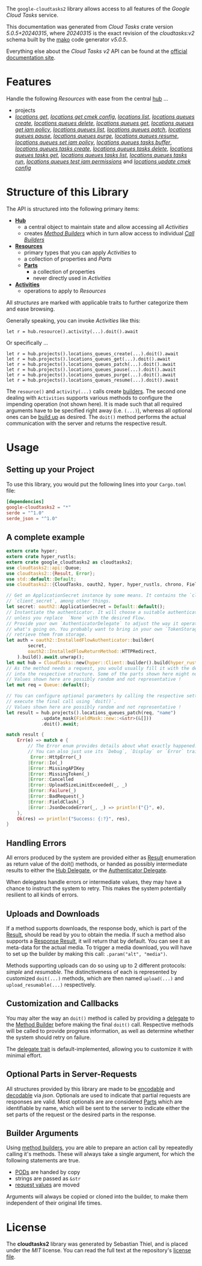 <!---
DO NOT EDIT !
This file was generated automatically from 'src/generator/templates/api/README.md.mako'
DO NOT EDIT !
-->
The `google-cloudtasks2` library allows access to all features of the *Google Cloud Tasks* service.

This documentation was generated from *Cloud Tasks* crate version *5.0.5+20240315*, where *20240315* is the exact revision of the *cloudtasks:v2* schema built by the [mako](http://www.makotemplates.org/) code generator *v5.0.5*.

Everything else about the *Cloud Tasks* *v2* API can be found at the
[official documentation site](https://cloud.google.com/tasks/).
# Features

Handle the following *Resources* with ease from the central [hub](https://docs.rs/google-cloudtasks2/5.0.5+20240315/google_cloudtasks2/CloudTasks) ... 

* projects
 * [*locations get*](https://docs.rs/google-cloudtasks2/5.0.5+20240315/google_cloudtasks2/api::ProjectLocationGetCall), [*locations get cmek config*](https://docs.rs/google-cloudtasks2/5.0.5+20240315/google_cloudtasks2/api::ProjectLocationGetCmekConfigCall), [*locations list*](https://docs.rs/google-cloudtasks2/5.0.5+20240315/google_cloudtasks2/api::ProjectLocationListCall), [*locations queues create*](https://docs.rs/google-cloudtasks2/5.0.5+20240315/google_cloudtasks2/api::ProjectLocationQueueCreateCall), [*locations queues delete*](https://docs.rs/google-cloudtasks2/5.0.5+20240315/google_cloudtasks2/api::ProjectLocationQueueDeleteCall), [*locations queues get*](https://docs.rs/google-cloudtasks2/5.0.5+20240315/google_cloudtasks2/api::ProjectLocationQueueGetCall), [*locations queues get iam policy*](https://docs.rs/google-cloudtasks2/5.0.5+20240315/google_cloudtasks2/api::ProjectLocationQueueGetIamPolicyCall), [*locations queues list*](https://docs.rs/google-cloudtasks2/5.0.5+20240315/google_cloudtasks2/api::ProjectLocationQueueListCall), [*locations queues patch*](https://docs.rs/google-cloudtasks2/5.0.5+20240315/google_cloudtasks2/api::ProjectLocationQueuePatchCall), [*locations queues pause*](https://docs.rs/google-cloudtasks2/5.0.5+20240315/google_cloudtasks2/api::ProjectLocationQueuePauseCall), [*locations queues purge*](https://docs.rs/google-cloudtasks2/5.0.5+20240315/google_cloudtasks2/api::ProjectLocationQueuePurgeCall), [*locations queues resume*](https://docs.rs/google-cloudtasks2/5.0.5+20240315/google_cloudtasks2/api::ProjectLocationQueueResumeCall), [*locations queues set iam policy*](https://docs.rs/google-cloudtasks2/5.0.5+20240315/google_cloudtasks2/api::ProjectLocationQueueSetIamPolicyCall), [*locations queues tasks buffer*](https://docs.rs/google-cloudtasks2/5.0.5+20240315/google_cloudtasks2/api::ProjectLocationQueueTaskBufferCall), [*locations queues tasks create*](https://docs.rs/google-cloudtasks2/5.0.5+20240315/google_cloudtasks2/api::ProjectLocationQueueTaskCreateCall), [*locations queues tasks delete*](https://docs.rs/google-cloudtasks2/5.0.5+20240315/google_cloudtasks2/api::ProjectLocationQueueTaskDeleteCall), [*locations queues tasks get*](https://docs.rs/google-cloudtasks2/5.0.5+20240315/google_cloudtasks2/api::ProjectLocationQueueTaskGetCall), [*locations queues tasks list*](https://docs.rs/google-cloudtasks2/5.0.5+20240315/google_cloudtasks2/api::ProjectLocationQueueTaskListCall), [*locations queues tasks run*](https://docs.rs/google-cloudtasks2/5.0.5+20240315/google_cloudtasks2/api::ProjectLocationQueueTaskRunCall), [*locations queues test iam permissions*](https://docs.rs/google-cloudtasks2/5.0.5+20240315/google_cloudtasks2/api::ProjectLocationQueueTestIamPermissionCall) and [*locations update cmek config*](https://docs.rs/google-cloudtasks2/5.0.5+20240315/google_cloudtasks2/api::ProjectLocationUpdateCmekConfigCall)




# Structure of this Library

The API is structured into the following primary items:

* **[Hub](https://docs.rs/google-cloudtasks2/5.0.5+20240315/google_cloudtasks2/CloudTasks)**
    * a central object to maintain state and allow accessing all *Activities*
    * creates [*Method Builders*](https://docs.rs/google-cloudtasks2/5.0.5+20240315/google_cloudtasks2/client::MethodsBuilder) which in turn
      allow access to individual [*Call Builders*](https://docs.rs/google-cloudtasks2/5.0.5+20240315/google_cloudtasks2/client::CallBuilder)
* **[Resources](https://docs.rs/google-cloudtasks2/5.0.5+20240315/google_cloudtasks2/client::Resource)**
    * primary types that you can apply *Activities* to
    * a collection of properties and *Parts*
    * **[Parts](https://docs.rs/google-cloudtasks2/5.0.5+20240315/google_cloudtasks2/client::Part)**
        * a collection of properties
        * never directly used in *Activities*
* **[Activities](https://docs.rs/google-cloudtasks2/5.0.5+20240315/google_cloudtasks2/client::CallBuilder)**
    * operations to apply to *Resources*

All *structures* are marked with applicable traits to further categorize them and ease browsing.

Generally speaking, you can invoke *Activities* like this:

```Rust,ignore
let r = hub.resource().activity(...).doit().await
```

Or specifically ...

```ignore
let r = hub.projects().locations_queues_create(...).doit().await
let r = hub.projects().locations_queues_get(...).doit().await
let r = hub.projects().locations_queues_patch(...).doit().await
let r = hub.projects().locations_queues_pause(...).doit().await
let r = hub.projects().locations_queues_purge(...).doit().await
let r = hub.projects().locations_queues_resume(...).doit().await
```

The `resource()` and `activity(...)` calls create [builders][builder-pattern]. The second one dealing with `Activities` 
supports various methods to configure the impending operation (not shown here). It is made such that all required arguments have to be 
specified right away (i.e. `(...)`), whereas all optional ones can be [build up][builder-pattern] as desired.
The `doit()` method performs the actual communication with the server and returns the respective result.

# Usage

## Setting up your Project

To use this library, you would put the following lines into your `Cargo.toml` file:

```toml
[dependencies]
google-cloudtasks2 = "*"
serde = "^1.0"
serde_json = "^1.0"
```

## A complete example

```Rust
extern crate hyper;
extern crate hyper_rustls;
extern crate google_cloudtasks2 as cloudtasks2;
use cloudtasks2::api::Queue;
use cloudtasks2::{Result, Error};
use std::default::Default;
use cloudtasks2::{CloudTasks, oauth2, hyper, hyper_rustls, chrono, FieldMask};

// Get an ApplicationSecret instance by some means. It contains the `client_id` and 
// `client_secret`, among other things.
let secret: oauth2::ApplicationSecret = Default::default();
// Instantiate the authenticator. It will choose a suitable authentication flow for you, 
// unless you replace  `None` with the desired Flow.
// Provide your own `AuthenticatorDelegate` to adjust the way it operates and get feedback about 
// what's going on. You probably want to bring in your own `TokenStorage` to persist tokens and
// retrieve them from storage.
let auth = oauth2::InstalledFlowAuthenticator::builder(
        secret,
        oauth2::InstalledFlowReturnMethod::HTTPRedirect,
    ).build().await.unwrap();
let mut hub = CloudTasks::new(hyper::Client::builder().build(hyper_rustls::HttpsConnectorBuilder::new().with_native_roots().unwrap().https_or_http().enable_http1().build()), auth);
// As the method needs a request, you would usually fill it with the desired information
// into the respective structure. Some of the parts shown here might not be applicable !
// Values shown here are possibly random and not representative !
let mut req = Queue::default();

// You can configure optional parameters by calling the respective setters at will, and
// execute the final call using `doit()`.
// Values shown here are possibly random and not representative !
let result = hub.projects().locations_queues_patch(req, "name")
             .update_mask(FieldMask::new::<&str>(&[]))
             .doit().await;

match result {
    Err(e) => match e {
        // The Error enum provides details about what exactly happened.
        // You can also just use its `Debug`, `Display` or `Error` traits
         Error::HttpError(_)
        |Error::Io(_)
        |Error::MissingAPIKey
        |Error::MissingToken(_)
        |Error::Cancelled
        |Error::UploadSizeLimitExceeded(_, _)
        |Error::Failure(_)
        |Error::BadRequest(_)
        |Error::FieldClash(_)
        |Error::JsonDecodeError(_, _) => println!("{}", e),
    },
    Ok(res) => println!("Success: {:?}", res),
}

```
## Handling Errors

All errors produced by the system are provided either as [Result](https://docs.rs/google-cloudtasks2/5.0.5+20240315/google_cloudtasks2/client::Result) enumeration as return value of
the doit() methods, or handed as possibly intermediate results to either the 
[Hub Delegate](https://docs.rs/google-cloudtasks2/5.0.5+20240315/google_cloudtasks2/client::Delegate), or the [Authenticator Delegate](https://docs.rs/yup-oauth2/*/yup_oauth2/trait.AuthenticatorDelegate.html).

When delegates handle errors or intermediate values, they may have a chance to instruct the system to retry. This 
makes the system potentially resilient to all kinds of errors.

## Uploads and Downloads
If a method supports downloads, the response body, which is part of the [Result](https://docs.rs/google-cloudtasks2/5.0.5+20240315/google_cloudtasks2/client::Result), should be
read by you to obtain the media.
If such a method also supports a [Response Result](https://docs.rs/google-cloudtasks2/5.0.5+20240315/google_cloudtasks2/client::ResponseResult), it will return that by default.
You can see it as meta-data for the actual media. To trigger a media download, you will have to set up the builder by making
this call: `.param("alt", "media")`.

Methods supporting uploads can do so using up to 2 different protocols: 
*simple* and *resumable*. The distinctiveness of each is represented by customized 
`doit(...)` methods, which are then named `upload(...)` and `upload_resumable(...)` respectively.

## Customization and Callbacks

You may alter the way an `doit()` method is called by providing a [delegate](https://docs.rs/google-cloudtasks2/5.0.5+20240315/google_cloudtasks2/client::Delegate) to the 
[Method Builder](https://docs.rs/google-cloudtasks2/5.0.5+20240315/google_cloudtasks2/client::CallBuilder) before making the final `doit()` call. 
Respective methods will be called to provide progress information, as well as determine whether the system should 
retry on failure.

The [delegate trait](https://docs.rs/google-cloudtasks2/5.0.5+20240315/google_cloudtasks2/client::Delegate) is default-implemented, allowing you to customize it with minimal effort.

## Optional Parts in Server-Requests

All structures provided by this library are made to be [encodable](https://docs.rs/google-cloudtasks2/5.0.5+20240315/google_cloudtasks2/client::RequestValue) and 
[decodable](https://docs.rs/google-cloudtasks2/5.0.5+20240315/google_cloudtasks2/client::ResponseResult) via *json*. Optionals are used to indicate that partial requests are responses 
are valid.
Most optionals are are considered [Parts](https://docs.rs/google-cloudtasks2/5.0.5+20240315/google_cloudtasks2/client::Part) which are identifiable by name, which will be sent to 
the server to indicate either the set parts of the request or the desired parts in the response.

## Builder Arguments

Using [method builders](https://docs.rs/google-cloudtasks2/5.0.5+20240315/google_cloudtasks2/client::CallBuilder), you are able to prepare an action call by repeatedly calling it's methods.
These will always take a single argument, for which the following statements are true.

* [PODs][wiki-pod] are handed by copy
* strings are passed as `&str`
* [request values](https://docs.rs/google-cloudtasks2/5.0.5+20240315/google_cloudtasks2/client::RequestValue) are moved

Arguments will always be copied or cloned into the builder, to make them independent of their original life times.

[wiki-pod]: http://en.wikipedia.org/wiki/Plain_old_data_structure
[builder-pattern]: http://en.wikipedia.org/wiki/Builder_pattern
[google-go-api]: https://github.com/google/google-api-go-client

# License
The **cloudtasks2** library was generated by Sebastian Thiel, and is placed 
under the *MIT* license.
You can read the full text at the repository's [license file][repo-license].

[repo-license]: https://github.com/Byron/google-apis-rsblob/main/LICENSE.md

